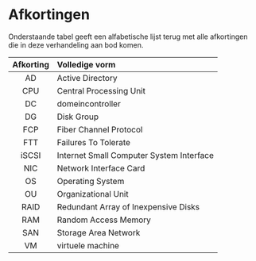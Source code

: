 # Afkortingen

Onderstaande tabel geeft een alfabetische lijst terug met alle afkortingen die in deze verhandeling aan bod komen.

| Afkorting | Volledige vorm |
| :---: | :--- |
| AD | Active Directory |
| CPU | Central Processing Unit |
| DC | domeincontroller |
| DG | Disk Group |
| FCP | Fiber Channel Protocol |
| FTT | Failures To Tolerate |
| iSCSI | Internet Small Computer System Interface |
| NIC | Network Interface Card |
| OS | Operating System |
| OU | Organizational Unit |
| RAID | Redundant Array of Inexpensive Disks |
| RAM | Random Access Memory |
| SAN | Storage Area Network |
| VM | virtuele machine |
